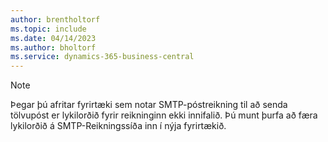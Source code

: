 ```yaml
---
author: brentholtorf
ms.topic: include
ms.date: 04/14/2023
ms.author: bholtorf
ms.service: dynamics-365-business-central
---
```


> [!NOTE]
> Þegar þú afritar fyrirtæki sem notar SMTP-póstreikning til að senda tölvupóst er lykilorðið fyrir reikninginn ekki innifalið. Þú munt þurfa að færa lykilorðið á SMTP-Reikningssíða inn í nýja fyrirtækið.
